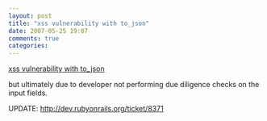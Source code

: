 ```yaml
---
layout: post
title: "xss vulnerability with to_json"
date: 2007-05-25 19:07
comments: true
categories: 
---
```


<a href="http://www.securityfocus.com/bid/24161/info">xss vulnerability with to_json</a><br/><p>but ultimately due to developer not performing due diligence checks on the input fields.</p><p>UPDATE: <a href="http://dev.rubyonrails.org/ticket/8371"><a href="http://dev.rubyonrails.org/ticket/8371">http://dev.rubyonrails.org/ticket/8371</a></a></p>
